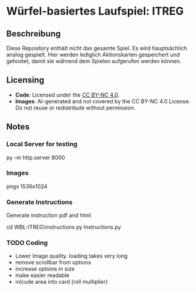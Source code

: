 # Würfel-basiertes Laufspiel: ITREG

## Beschreibung

Diese Repository enthält nicht das gesamte Spiel. Es wird hauptsächlich analog gespielt. Hier werden lediglich Aktionskarten gespeichert und gehostet, damit sie während dem Spielen aufgerufen werden können.

## Licensing

- **Code**: Licensed under the [CC BY-NC 4.0](./LICENSE).
- **Images**: AI-generated and not covered by the CC BY-NC 4.0 License. Do not reuse or redistribute without permission.

## Notes

### Local Server for testing

py -m http.server 8000

### Images

pngs 1536x1024

### Generate Instructions

Generate instruction pdf and html

cd WBL-ITREG\instructions
py Instructions.py

### TODO Coding

- Lower Image quality. loading takes very long
- remove scrollbar from options
- increase options in size
- make easier readable
- inlcude area into card (roll multiplier)